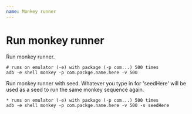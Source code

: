 ```yaml
---
name: Monkey runner
---
```


# Run monkey runner

Run monkey runner.

```
# runs on emulator (-e) with package (-p com...) 500 times
adb -e shell monkey -p com.packge.name.here -v 500
```

Run monkey runner with seed. Whatever you type in for 'seedHere' will be used as a seed to run the same monkey sequence again.

```
* runs on emulator (-e) with package (-p com...) 500 times
adb -e shell monkey -p com.packge.name.here -v 500 -s seedHere
```
